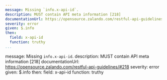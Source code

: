 ---
message: Missing `info.x-api-id`.
description: MUST contain API meta information [218]
documentationUrl: https://opensource.zalando.com/restful-api-guidelines/#218
severity: error
given: $.info
then:
  field: x-api-id
  function: truthy
...message: Missing `info.x-api-id`.
description: MUST contain API meta information [218]
documentationUrl: https://opensource.zalando.com/restful-api-guidelines/#218
severity: error
given: $.info
then:
  field: x-api-id
  function: truthy